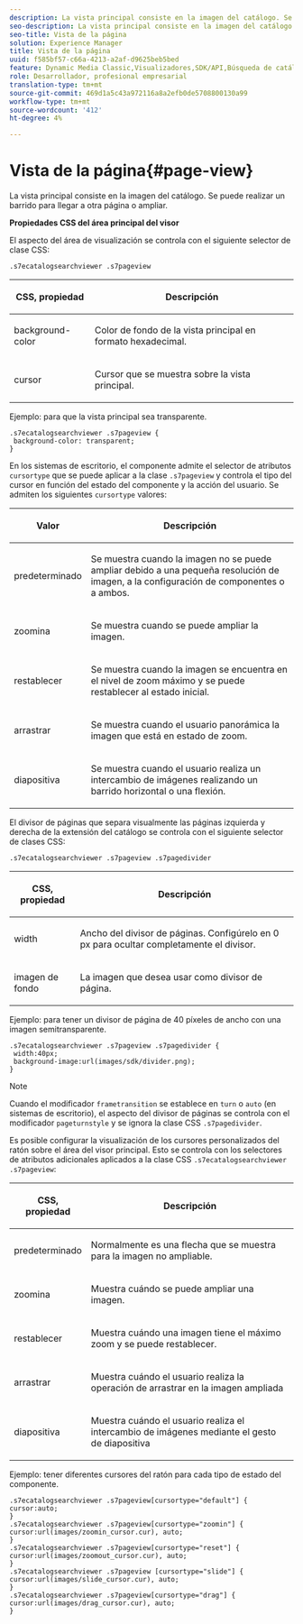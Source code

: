 ```yaml
---
description: La vista principal consiste en la imagen del catálogo. Se puede realizar un barrido para llegar a otra página o ampliar.
seo-description: La vista principal consiste en la imagen del catálogo. Se puede realizar un barrido para llegar a otra página o ampliar.
seo-title: Vista de la página
solution: Experience Manager
title: Vista de la página
uuid: f585bf57-c66a-4213-a2af-d9625beb5bed
feature: Dynamic Media Classic,Visualizadores,SDK/API,Búsqueda de catálogos electrónicos
role: Desarrollador, profesional empresarial
translation-type: tm+mt
source-git-commit: 469d1a5c43a972116a8a2efb0de5708800130a99
workflow-type: tm+mt
source-wordcount: '412'
ht-degree: 4%

---
```



# Vista de la página{#page-view}

La vista principal consiste en la imagen del catálogo. Se puede realizar un barrido para llegar a otra página o ampliar.

<!--<a id="section_061E550C1C1D4DB2BD663A898895B38C"></a>-->

**Propiedades CSS del área principal del visor**

El aspecto del área de visualización se controla con el siguiente selector de clase CSS:

```
.s7ecatalogsearchviewer .s7pageview
```

<table id="table_94EE3F5BBE4547C0B4943471CEE7EDE4"> 
 <thead> 
  <tr> 
   <th colname="col1" class="entry"> <p> CSS, propiedad </p> </th> 
   <th colname="col2" class="entry"> <p>Descripción </p> </th> 
  </tr> 
 </thead>
 <tbody> 
  <tr> 
   <td colname="col1"> <p> <span class="codeph"> background-color  </span> </p> </td> 
   <td colname="col2"> <p> Color de fondo de la vista principal en formato hexadecimal. </p> </td> 
  </tr> 
  <tr> 
   <td colname="col1"> <p> <span class="codeph"> cursor  </span> </p> </td> 
   <td colname="col2"> <p>Cursor que se muestra sobre la vista principal. </p> </td> 
  </tr> 
 </tbody> 
</table>

Ejemplo: para que la vista principal sea transparente.

```
.s7ecatalogsearchviewer .s7pageview { 
 background-color: transparent; 
}
```

En los sistemas de escritorio, el componente admite el selector de atributos `cursortype` que se puede aplicar a la clase `.s7pageview` y controla el tipo del cursor en función del estado del componente y la acción del usuario. Se admiten los siguientes `cursortype` valores:

<table id="table_45B83F6CCDE84C36B0E087CA9144BFE6"> 
 <thead> 
  <tr> 
   <th colname="col1" class="entry"> <p>Valor </p> </th> 
   <th colname="col2" class="entry"> <p>Descripción </p> </th> 
  </tr> 
 </thead>
 <tbody> 
  <tr> 
   <td colname="col1"> <p> <span class="codeph"> predeterminado </span> </p> </td> 
   <td colname="col2"> <p>Se muestra cuando la imagen no se puede ampliar debido a una pequeña resolución de imagen, a la configuración de componentes o a ambos. </p> </td> 
  </tr> 
  <tr> 
   <td colname="col1"> <p> <span class="codeph"> zoomina  </span> </p> </td> 
   <td colname="col2"> <p>Se muestra cuando se puede ampliar la imagen. </p> </td> 
  </tr> 
  <tr> 
   <td colname="col1"> <p> <span class="codeph"> restablecer </span> </p> </td> 
   <td colname="col2"> <p>Se muestra cuando la imagen se encuentra en el nivel de zoom máximo y se puede restablecer al estado inicial. </p> </td> 
  </tr> 
  <tr> 
   <td colname="col1"> <p> <span class="codeph"> arrastrar </span> </p> </td> 
   <td colname="col2"> <p>Se muestra cuando el usuario panorámica la imagen que está en estado de zoom. </p> </td> 
  </tr> 
  <tr> 
   <td colname="col1"> <p> <span class="codeph"> diapositiva  </span> </p> </td> 
   <td colname="col2"> <p>Se muestra cuando el usuario realiza un intercambio de imágenes realizando un barrido horizontal o una flexión. </p> </td> 
  </tr> 
 </tbody> 
</table>

El divisor de páginas que separa visualmente las páginas izquierda y derecha de la extensión del catálogo se controla con el siguiente selector de clases CSS:

`.s7ecatalogsearchviewer .s7pageview .s7pagedivider`

<table id="table_77EBC9A77BF14CF4974F8F43C709A207"> 
 <thead> 
  <tr> 
   <th colname="col1" class="entry"> <p> CSS, propiedad </p> </th> 
   <th colname="col2" class="entry"> <p>Descripción </p> </th> 
  </tr> 
 </thead>
 <tbody> 
  <tr> 
   <td colname="col1"> <p> <span class="codeph"> width </span> </p> </td> 
   <td colname="col2"> <p> Ancho del divisor de páginas. Configúrelo en <span class="codeph"> 0 </span> px para ocultar completamente el divisor. </p> </td> 
  </tr> 
  <tr> 
   <td colname="col1"> <p> <span class="codeph"> imagen de fondo  </span> </p> </td> 
   <td colname="col2"> <p>La imagen que desea usar como divisor de página. </p> </td> 
  </tr> 
 </tbody> 
</table>

Ejemplo: para tener un divisor de página de 40 píxeles de ancho con una imagen semitransparente.

```
.s7ecatalogsearchviewer .s7pageview .s7pagedivider { 
 width:40px; 
 background-image:url(images/sdk/divider.png); 
}
```

>[!NOTE]
>
>Cuando el modificador `frametransition` se establece en `turn` o `auto` (en sistemas de escritorio), el aspecto del divisor de páginas se controla con el modificador `pageturnstyle` y se ignora la clase CSS `.s7pagedivider`.

Es posible configurar la visualización de los cursores personalizados del ratón sobre el área del visor principal. Esto se controla con los selectores de atributos adicionales aplicados a la clase CSS `.s7ecatalogsearchviewer .s7pageview`:

<table id="table_908164DECF9347A19A9696A23BBDB1A2"> 
 <thead> 
  <tr> 
   <th colname="col1" class="entry"> <p> CSS, propiedad </p> </th> 
   <th colname="col2" class="entry"> <p>Descripción </p> </th> 
  </tr> 
 </thead>
 <tbody> 
  <tr> 
   <td colname="col1"> <p> <span class="codeph"> predeterminado </span> </p> </td> 
   <td colname="col2"> <p> Normalmente es una flecha que se muestra para la imagen no ampliable. </p> </td> 
  </tr> 
  <tr> 
   <td colname="col1"> <p> <span class="codeph"> zoomina  </span> </p> </td> 
   <td colname="col2"> <p> Muestra cuándo se puede ampliar una imagen. </p> </td> 
  </tr> 
  <tr> 
   <td colname="col1"> <p> <span class="codeph"> restablecer </span> </p> </td> 
   <td colname="col2"> <p>Muestra cuándo una imagen tiene el máximo zoom y se puede restablecer. </p> </td> 
  </tr> 
  <tr> 
   <td colname="col1"> <p> <span class="codeph"> arrastrar </span> </p> </td> 
   <td colname="col2"> <p>Muestra cuándo el usuario realiza la operación de arrastrar en la imagen ampliada </p> </td> 
  </tr> 
  <tr> 
   <td colname="col1"> <p> <span class="codeph"> diapositiva  </span> </p> </td> 
   <td colname="col2"> <p>Muestra cuándo el usuario realiza el intercambio de imágenes mediante el gesto de diapositiva </p> </td> 
  </tr> 
 </tbody> 
</table>

Ejemplo: tener diferentes cursores del ratón para cada tipo de estado del componente.

```
.s7ecatalogsearchviewer .s7pageview[cursortype="default"] { 
cursor:auto; 
} 
.s7ecatalogsearchviewer .s7pageview[cursortype="zoomin"] { 
cursor:url(images/zoomin_cursor.cur), auto; 
} 
.s7ecatalogsearchviewer .s7pageview[cursortype="reset"] { 
cursor:url(images/zoomout_cursor.cur), auto; 
} 
.s7ecatalogsearchviewer .s7pageview [cursortype="slide"] { 
cursor:url(images/slide_cursor.cur), auto; 
} 
.s7ecatalogsearchviewer .s7pageview[cursortype="drag"] { 
cursor:url(images/drag_cursor.cur), auto; 
}
```

